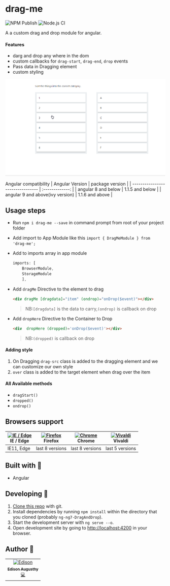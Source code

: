# drag-me

![NPM Publish](https://github.com/edisonaugusthy/ng7-DragAndDrop/workflows/NPM%20Publish/badge.svg)
![Node.js CI](https://github.com/edisonaugusthy/ng7-DragAndDrop/workflows/Node.js%20CI/badge.svg)


A a custom drag and drop module for angular.

 #### Features

 - darg and drop any where in the dom
 - custom callbacks for `drag-start`, `drag-end`, `drop` events
 - Pass data in Dragging element
 - custom styling

![grab-landing-page](https://github.com/edisonaugusthy/ng7-DragAndDrop/blob/master/tes.gif)

Angular compatibility
| Angular Version                  | package version |
| -------------------------------- | :-------------: |
| angular 8 and below              | 1.1.5 and below |
| angular 9 and above(ivy version) | 1.1.6 and above |

## Usage steps

 - Run `npm i drag-me --save` in command prompt from root of your project folder
 - Add import to App Module like this `import { DragMeModule } from 'drag-me';`
 - Add to imports array in app module

    ```js
    imports: [
        BrowserModule,
        StorageModule
        ],
    ```
- Add `dragMe` Directive to the element to drag

    ```html
    <div dragMe [dragdata]="item" (ondrop)="onDrop($event)"></div>
    ```
    >NB:`[dragdata]` is the data to carry,`(ondrop)` is callback on drop

- Add `dropHere` Directive to the Container to Drop

    ```html
    <div  dropHere (dropped)='onDrop($event)'></div>
    ```

    >NB:`(dropped)` is callback on drop

#### Adding style

1. On Dragging `drag-src` class is added to the dragging element and we can customize our own style
2. `over` class is added to the target element when drag over the item

#### All Available methods

 - `dragStart()`
 - `dropped()`
 - `ondrop()`

## Browsers support

| [<img src="https://raw.githubusercontent.com/alrra/browser-logos/master/src/edge/edge_48x48.png" alt="IE / Edge" width="24px" height="24px" />](http://godban.github.io/browsers-support-badges/)</br>IE / Edge | [<img src="https://raw.githubusercontent.com/alrra/browser-logos/master/src/firefox/firefox_48x48.png" alt="Firefox" width="24px" height="24px" />](http://godban.github.io/browsers-support-badges/)</br>Firefox | [<img src="https://raw.githubusercontent.com/alrra/browser-logos/master/src/chrome/chrome_48x48.png" alt="Chrome" width="24px" height="24px" />](http://godban.github.io/browsers-support-badges/)</br>Chrome | [<img src="https://raw.githubusercontent.com/alrra/browser-logos/master/src/vivaldi/vivaldi_48x48.png" alt="Vivaldi" width="24px" height="24px" />](http://godban.github.io/browsers-support-badges/)</br>Vivaldi |
| --------------------------------------------------------------------------------------------------------------------------------------------------------------------------------------------------------------- | ----------------------------------------------------------------------------------------------------------------------------------------------------------------------------------------------------------------- | ------------------------------------------------------------------------------------------------------------------------------------------------------------------------------------------------------------- | ----------------------------------------------------------------------------------------------------------------------------------------------------------------------------------------------------------------- |
| IE11, Edge                                                                                                                                                                                                      | last 8 versions                                                                                                                                                                                                   | last 8 versions                                                                                                                                                                                               | last 5 versions                                                                                                                                                                                                   |


## Built with 🔧

* Angular

## Developing 👷

1. [Clone this repo](https://github.com/edisonaugusthy/ng7-DragAndDrop.git) with git.
1. Install dependencies by running `npm install` within the directory that you cloned (probably `ng-ng7-DragAndDrop`).
1. Start the development server with `ng serve --o`.
1. Open development site by going to [http://localhost:4200](http://localhost:4200) in your browser.

## Author 🔮

<table>
  <tr>
    <td align="center"><a href="https://github.com/edisonaugusthy"><img src="https://github.com/edisonaugusthy.png?size=100" width="100px;" alt="Edison"/><br /><sub><b>Edison Augusthy</b></sub></a><br /><a href="https://github.com/edisonaugusthy/ng7-DragAndDrop/commits?author=edisonaugusthy" title="Edison">💻</a></td>

  </tr>

</table>



